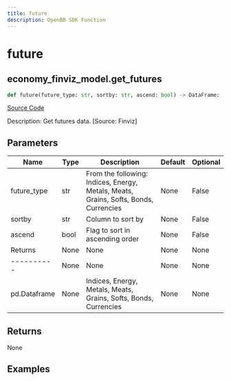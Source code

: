 ```yaml
---
title: future
description: OpenBB SDK Function
---
```

# future

## economy_finviz_model.get_futures

```python
def future(future_type: str, sortby: str, ascend: bool) -> DataFrame:
```
[Source Code](https://github.com/OpenBB-finance/OpenBBTerminal/tree/main/openbb_terminal/economy/finviz_model.py#L186)

Description: Get futures data. [Source: Finviz]

## Parameters

| Name | Type | Description | Default | Optional |
| ---- | ---- | ----------- | ------- | -------- |
| future_type | str | From the following: Indices, Energy, Metals, Meats, Grains, Softs, Bonds, Currencies | None | False |
| sortby | str | Column to sort by | None | False |
| ascend | bool | Flag to sort in ascending order | None | False |
| Returns | None | None | None | None |
| ---------- | None | None | None | None |
| pd.Dataframe | None | Indices, Energy, Metals, Meats, Grains, Softs, Bonds, Currencies | None | None |

## Returns

None

## Examples

